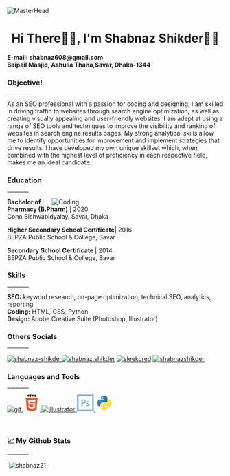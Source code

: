![MasterHead](https://qrangers.com/wp-content/uploads/2021/09/Banner-Introduction-to-3D-Animation.png)

<h1 align="center">Hi There🙋‍♀️, I'm Shabnaz Shikder👩‍💻</h1>
<p><strong>E-mail: shabnaz608@gmail.com<br>Baipail Masjid, Ashulia Thana,Savar, Dhaka-1344</strong></p>
<h3> <strong>Objective!</strong></h3>
<hr width="10%" />
<p>As an SEO professional with a passion for coding and designing, I am skilled in driving traffic to websites through search engine optimization, as well as creating visually appealing and user-friendly websites. I am adept at using a range of SEO tools and techniques to improve the visibility and ranking of websites in search engine results pages. My strong analytical skills allow me to identify opportunities for improvement and implement strategies that drive results. I have developed my own unique skillset which, when combined with the highest level of proficiency in each respective field, makes me an ideal candidate.</p>

<h3><strong>Education</strong></h3>
<hr width="10%" />
<img align="right" alt="Coding" width="400" src="https://media0.giphy.com/media/paTz7UZbPfTZFRYnnB/giphy.gif?cid=790b761184bda8e87ae8896abec32ced63b35704ebffe73a&rid=giphy.gif&ct=s"
<p><strong>Bachelor of Pharmacy (B.Pharm)</strong> | 2020 <br>
Gono Bishwabidyalay, Savar, Dhaka </p>

<p><strong>Higher Secondary School Certificate</strong>| 2016 <br>
BEPZA Public School & College, Savar</p>

<p><strong>Secondary School Certificate </strong>| 2014 <br>
BEPZA Public School & College, Savar</p>

<h3 align="left"><strong>Skills</strong></h3>
<hr width="10%" />
<p><strong>SEO:</strong> keyword research, on-page optimization, technical SEO, analytics, reporting<br><strong>Coding:</strong> HTML, CSS, Python<br>
<strong>Design: </strong>Adobe Creative Suite (Photoshop, Illustrator)</p>
<h3 align="left"><Strong>Others Socials</strong></h3>
<hr width="10%" />
<p align="left">
<a href="https://linkedin.com/in/shabnaz-shikder" target="blank"><img align="center" src="https://raw.githubusercontent.com/rahuldkjain/github-profile-readme-generator/master/src/images/icons/Social/linked-in-alt.svg" alt="shabnaz-shikder" height="30" width="40" /></a><a href="https://fb.com/shabnaz.shikder" target="blank"><img align="center" src="https://raw.githubusercontent.com/rahuldkjain/github-profile-readme-generator/master/src/images/icons/Social/facebook.svg" alt="shabnaz.shikder" height="30" width="40" /></a>
<a href="https://dribbble.com/sleekcred" target="blank"><img align="center" src="https://raw.githubusercontent.com/rahuldkjain/github-profile-readme-generator/master/src/images/icons/Social/dribbble.svg" alt="sleekcred" height="30" width="40" /></a>
<a href="https://www.behance.net/shabnazshikder" target="blank"><img align="center" src="https://raw.githubusercontent.com/rahuldkjain/github-profile-readme-generator/master/src/images/icons/Social/behance.svg" alt="shabnazshikder" height="30" width="40" /></a>
</p>
<h3 align="left">Languages and Tools</h3>
<hr width="10%" />
<p align="left"> <a href="https://git-scm.com/" target="_blank" rel="noreferrer"> <img src="https://www.vectorlogo.zone/logos/git-scm/git-scm-icon.svg" alt="git" width="40" height="40"/> </a> <a href="https://www.w3.org/html/" target="_blank" rel="noreferrer"> <img src="https://raw.githubusercontent.com/devicons/devicon/master/icons/html5/html5-original-wordmark.svg" alt="html5" width="40" height="40"/> </a> <a href="https://www.adobe.com/in/products/illustrator.html" target="_blank" rel="noreferrer"> <img src="https://www.vectorlogo.zone/logos/adobe_illustrator/adobe_illustrator-icon.svg" alt="illustrator" width="40" height="40"/> </a> <a href="https://www.photoshop.com/en" target="_blank" rel="noreferrer"> <img src="https://raw.githubusercontent.com/devicons/devicon/master/icons/photoshop/photoshop-line.svg" alt="photoshop" width="40" height="40"/> </a> <a href="https://www.python.org" target="_blank" rel="noreferrer"> <img src="https://raw.githubusercontent.com/devicons/devicon/master/icons/python/python-original.svg" alt="python" width="40" height="40"/> </a> </p>
<br>
<h3 align="left">📈 <strong>My Github Stats</strong></h3>
<hr width="10%" />
<p>&nbsp;<img align="center" src="https://github-readme-stats.vercel.app/api?username=Shabnaz21&theme=gruvbox&show_icons=true&hide_border=true&count_private=true" alt="shabnaz21" /></p>


